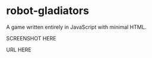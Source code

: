 # robot-gladiators

A game written entirely in JavaScript with minimal HTML.

SCREENSHOT HERE

URL HERE